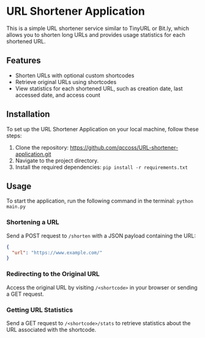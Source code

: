 # URL Shortener Application

This is a simple URL shortener service similar to TinyURL or Bit.ly, which allows you to shorten long URLs and provides usage statistics for each shortened URL.

## Features

- Shorten URLs with optional custom shortcodes
- Retrieve original URLs using shortcodes
- View statistics for each shortened URL, such as creation date, last accessed date, and access count

## Installation

To set up the URL Shortener Application on your local machine, follow these steps:

1. Clone the repository: https://github.com/qccoss/URL-shortener-application.git
3. Navigate to the project directory.
4. Install the required dependencies:
```pip install -r requirements.txt```


## Usage

To start the application, run the following command in the terminal:
```python main.py```

### Shortening a URL

Send a POST request to `/shorten` with a JSON payload containing the URL:

```json
{
  "url": "https://www.example.com/"
}
```
### Redirecting to the Original URL
Access the original URL by visiting `/<shortcode>` in your browser or sending a GET request.

### Getting URL Statistics
Send a GET request to `/<shortcode>/stats` to retrieve statistics about the URL associated with the shortcode.

